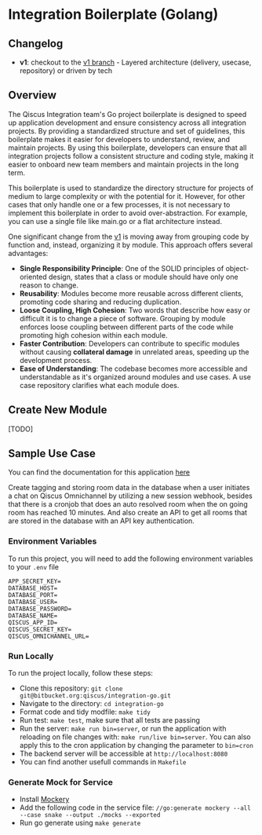 # Integration Boilerplate (Golang)

## Changelog

- **v1**: checkout to the [v1 branch](https://bitbucket.org/qiscus/integration-go/src/v1/) - Layered architecture (delivery, usecase, repository) or driven by tech

## Overview

The Qiscus Integration team's Go project boilerplate is designed to speed up application development and ensure consistency across all integration projects. By providing a standardized structure and set of guidelines, this boilerplate makes it easier for developers to understand, review, and maintain projects. By using this boilerplate, developers can ensure that all integration projects follow a consistent structure and coding style, making it easier to onboard new team members and maintain projects in the long term.

This boilerplate is used to standardize the directory structure for projects of medium to large complexity or with the potential for it. However, for other cases that only handle one or a few processes, it is not necessary to implement this boilerplate in order to avoid over-abstraction. For example, you can use a single file like main.go or a flat architecture instead.

One significant change from the [v1](https://bitbucket.org/qiscus/integration-go/src/v1/) is moving away from grouping code by function and, instead, organizing it by module. This approach offers several advantages:

- **Single Responsibility Principle**: One of the SOLID principles of object-oriented design, states that a class or module should have only one reason to change.
- **Reusability**: Modules become more reusable across different clients, promoting code sharing and reducing duplication.
- **Loose Coupling, High Cohesion**: Two words that describe how easy or difficult it is to change a piece of software. Grouping by module enforces loose coupling between different parts of the code while promoting high cohesion within each module.
- **Faster Contribution**: Developers can contribute to specific modules without causing **collateral damage** in unrelated areas, speeding up the development process.
- **Ease of Understanding**: The codebase becomes more accessible and understandable as it's organized around modules and use cases. A use case repository clarifies what each module does.

## Create New Module

[TODO]

## Sample Use Case

You can find the documentation for this application [here](/docs/README.md)

Create tagging and storing room data in the database when a user initiates a chat on Qiscus Omnichannel by utilizing a new session webhook, besides that there is a cronjob that does an auto resolved room when the on going room has reached 10 minutes. And also create an API to get all rooms that are stored in the database with an API key authentication.

### Environment Variables

To run this project, you will need to add the following environment variables to your `.env` file

```
APP_SECRET_KEY=
DATABASE_HOST=
DATABASE_PORT=
DATABASE_USER=
DATABASE_PASSWORD=
DATABASE_NAME=
QISCUS_APP_ID=
QISCUS_SECRET_KEY=
QISCUS_OMNICHANNEL_URL=
```

### Run Locally

To run the project locally, follow these steps:

- Clone this repository: `git clone git@bitbucket.org:qiscus/integration-go.git`
- Navigate to the directory: `cd integration-go`
- Format code and tidy modfile: `make tidy`
- Run test: `make test`, make sure that all tests are passing
- Run the server: `make run bin=server`, or run the application with reloading on file changes with: `make run/live bin=server`. You can also apply this to the cron application by changing the parameter to `bin=cron`
- The backend server will be accessible at `http://localhost:8080`
- You can find another usefull commands in `Makefile`

### Generate Mock for Service

- Install [Mockery](https://github.com/vektra/mockery)
- Add the following code in the service file: `//go:generate mockery --all --case snake --output ./mocks --exported`
- Run go generate using `make generate`
